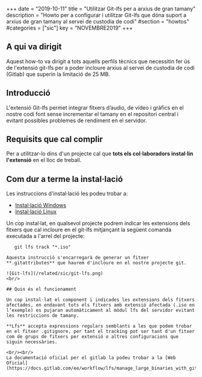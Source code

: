 +++
date        = "2019-10-11"
title       = "Utilitzar Git-lfs per a arxius de gran tamany"
description = "Howto per a configurar i utilitzar Git-lfs que dóna suport a arxius de gran tamany al servei de custodia de codi"
#section     = "howtos"
#categories  = ["sic"]
key         = "NOVEMBRE2019"
+++

## A qui va dirigit

Aquest how-to va dirigit a tots aquells perfils tècnics que necessitin fer ús de l'extensió git-lfs per a poder incloure arxius al servei de custodia de codi (Gitlab) que superin la limitació de 25 MB.

## Introducció

L'extensió Git-lfs permet integrar fitxers d’audio, de vídeo i gràfics en el nostre codi font sense incrementar el tamany en el repositori central i evitant possibles problemes de rendiment en el servidor.

## Requisits que cal complir

Per a utilitzar-lo dins d'un projecte cal que **tots els col·laboradors instal·lin l'extensió** en el lloc de treball.

## Com dur a terme la instal·lació

Les instruccions d'instal·lació les podeu trobar a:

* [Instal·lació Windows](https://github.com/git-lfs/git-lfs/wiki/Installation#windows)
* [Instal·lació Linux](https://github.com/git-lfs/git-lfs/wiki/Installation#debian-and-ubuntu)


Un cop instal·lat, en qualsevol projecte podrem indicar les extensions dels fitxers que cal incloure en el git-lfs mitjançant la següent comanda executada a l'arrel del projecte:

```
   git lfs track "*.iso"

Aquesta instrucció s'encarregarà de generar un fitxer **.gitattributes** que haurem d'incloure en el nostre projecte git.

![Git-lfs](/related/sic/git-lfs.png)
<br/>

## Quin és el funcionament

Un cop instal·lat el component i indicades les extensions dels fitxers afectades, en endavant tots els fitxers amb extensió afectada (.iso en l’exemple) es pujaran automàticament al mòdul lfs del servidor evitant les restriccions de tamany.

**Lfs** accepta expressions regulars semblants a les que podem trobar en el fitxer .gitignore, per tant el tracking pot ser tant d'un fitxer com de grups de fitxers per extensió o altres configuracions que siguin necessàries.

<br/><br/>
La documentació oficial per el gitlab la podeu trobar a la [Web Oficial](https://docs.gitlab.com/ee/workflow/lfs/manage_large_binaries_with_git_lfs.html)